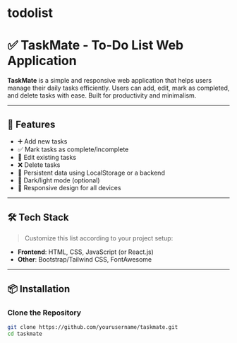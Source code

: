 # todolist
# ✅ TaskMate - To-Do List Web Application

**TaskMate** is a simple and responsive web application that helps users manage their daily tasks efficiently. Users can add, edit, mark as completed, and delete tasks with ease. Built for productivity and minimalism.

---

## 🚀 Features

- ➕ Add new tasks
- ✅ Mark tasks as complete/incomplete
- 📝 Edit existing tasks
- ❌ Delete tasks
- 💾 Persistent data using LocalStorage or a backend
- 🌙 Dark/light mode (optional)
- 📱 Responsive design for all devices

---

## 🛠️ Tech Stack

> Customize this list according to your project setup:

- **Frontend**: HTML, CSS, JavaScript (or React.js)
- **Other**: Bootstrap/Tailwind CSS, FontAwesome

---

## 📦 Installation

### Clone the Repository

```bash
git clone https://github.com/yourusername/taskmate.git
cd taskmate
